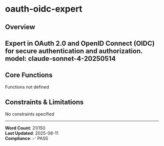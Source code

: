 # oauth-oidc-expert

## Overview

Expert in OAuth 2.0 and OpenID Connect (OIDC) for secure authentication and authorization.
model: claude-sonnet-4-20250514
---

## Core Functions

Functions not defined

## Constraints & Limitations

No constraints specified



---
**Word Count**: 21/150  
**Last Updated**: 2025-08-11  
**Compliance**: ✅ PASS